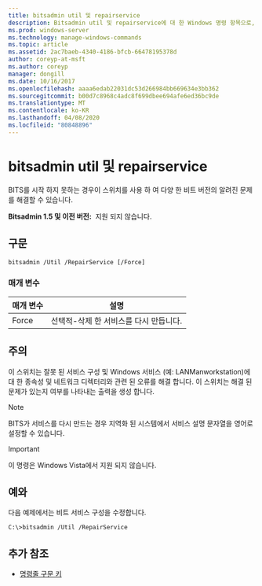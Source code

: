 ```yaml
---
title: bitsadmin util 및 repairservice
description: Bitsadmin util 및 repairservice에 대 한 Windows 명령 항목으로, 다양 한 버전의 BITS 서비스에서 알려진 문제를 해결 합니다.
ms.prod: windows-server
ms.technology: manage-windows-commands
ms.topic: article
ms.assetid: 2ac7baeb-4340-4186-bfcb-66478195378d
author: coreyp-at-msft
ms.author: coreyp
manager: dongill
ms.date: 10/16/2017
ms.openlocfilehash: aaaa6edab22031dc53d266984bb669634e3bb362
ms.sourcegitcommit: b00d7c8968c4adc8f699dbee694afe6ed36bc9de
ms.translationtype: MT
ms.contentlocale: ko-KR
ms.lasthandoff: 04/08/2020
ms.locfileid: "80848896"
---
```

# <a name="bitsadmin-util-and-repairservice"></a>bitsadmin util 및 repairservice

BITS를 시작 하지 못하는 경우이 스위치를 사용 하 여 다양 한 비트 버전의 알려진 문제를 해결할 수 있습니다.

**Bitsadmin 1.5 및 이전 버전:**  지원 되지 않습니다.

## <a name="syntax"></a>구문

```
bitsadmin /Util /RepairService [/Force]
```

### <a name="parameters"></a>매개 변수

|매개 변수|설명|
|---------|-----------|
|Force|선택적-삭제 한 서비스를 다시 만듭니다.|

## <a name="remarks"></a>주의

이 스위치는 잘못 된 서비스 구성 및 Windows 서비스 (예: LANManworkstation)에 대 한 종속성 및 네트워크 디렉터리와 관련 된 오류를 해결 합니다. 이 스위치는 해결 된 문제가 있는지 여부를 나타내는 출력을 생성 합니다.

> [!NOTE]
> BITS가 서비스를 다시 만드는 경우 지역화 된 시스템에서 서비스 설명 문자열을 영어로 설정할 수 있습니다.

> [!IMPORTANT]
> 이 명령은 Windows Vista에서 지원 되지 않습니다.

## <a name="examples"></a><a name=BKMK_examples></a>예와

다음 예제에서는 비트 서비스 구성을 수정합니다.
```
C:\>bitsadmin /Util /RepairService
```

## <a name="additional-references"></a>추가 참조

- [명령줄 구문 키](command-line-syntax-key.md)